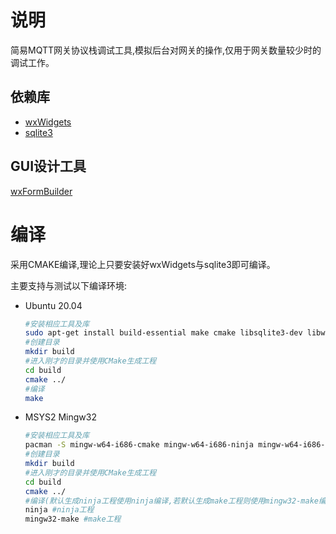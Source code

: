 # 说明

简易MQTT网关协议栈调试工具,模拟后台对网关的操作,仅用于网关数量较少时的调试工作。

## 依赖库

- [wxWidgets](http://wxwidgets.org/)
- [sqlite3](https://www.sqlite.org)

## GUI设计工具

[wxFormBuilder](https://github.com/wxFormBuilder/wxFormBuilder)

# 编译

采用CMAKE编译,理论上只要安装好wxWidgets与sqlite3即可编译。

主要支持与测试以下编译环境:

- Ubuntu 20.04

  ```bash
  #安装相应工具及库
  sudo apt-get install build-essential make cmake libsqlite3-dev libwxgtk3.0-gtk3-dev libwxgtk-webview3.0-gtk3-dev
  #创建目录
  mkdir build
  #进入刚才的目录并使用CMake生成工程
  cd build 
  cmake ../
  #编译
  make
  ```

  

- MSYS2 Mingw32

  ```bash
  #安装相应工具及库
  pacman -S mingw-w64-i686-cmake mingw-w64-i686-ninja mingw-w64-i686-make mingw-w64-i686-toolchain mingw-w64-i686-wxWidgets mingw-w64-i686-sqlite3
  #创建目录
  mkdir build
  #进入刚才的目录并使用CMake生成工程
  cd build 
  cmake ../
  #编译(默认生成ninja工程使用ninja编译,若默认生成make工程则使用mingw32-make编译)
  ninja #ninja工程
  mingw32-make #make工程
  ```

  
